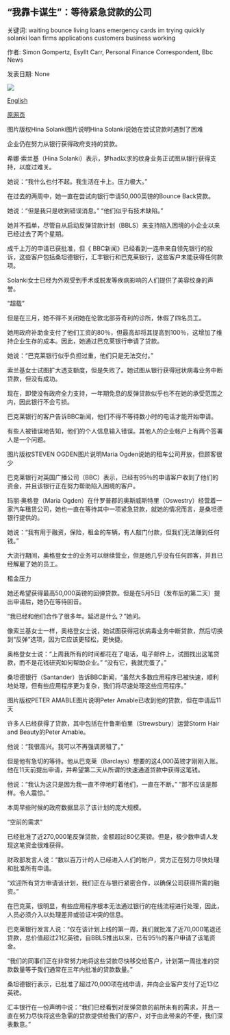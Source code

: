 ## “我靠卡谋生”：等待紧急贷款的公司

关键词: waiting bounce living loans emergency cards im trying quickly solanki loan firms applications customers business working

作者: Simon Gompertz, Esyllt Carr, Personal Finance Correspondent, Bbc News

发表日期: None

![](https://ichef.bbci.co.uk/news/1024/branded_news/9767/production/_112295783_5e55aa31-8d98-4605-8221-0cf9407c06f8.jpg)

[English](%27I%27m%20living%20on%20cards%27%3A%20The%20firms%20waiting%20for%20emergency%20loans.md)

[原网页](https://www.bbc.com/news/business-52684397)

图片版权Hina Solanki图片说明Hina Solanki说她在尝试贷款时遇到了困难

企业仍在努力从银行获得政府支持的贷款。

希娜·索兰基（Hina Solanki）表示，梦had以求的纹身业务正试图从银行获得支持，以度过难关。

她说：“我什么也付不起。我生活在卡上。压力极大。”

在过去的两周中，她一直在尝试向银行申请50,000英镑的Bounce Back贷款。

她说：“但是我只是收到错误消息。” “他们似乎有技术缺陷。”

她并不孤单，尽管自从启动反弹贷款计划（BBLS）来支持陷入困境的小企业以来已经过去了两个星期。

成千上万的申请已获批准，但《 BBC新闻》已经看到一连串来自领先银行的投诉，这些客户包括桑坦德银行，汇丰银行和巴克莱银行，这些客户未能获得任何款项。

Solanki女士已经为外观受到手术或脱发等疾病影响的人们提供了美容纹身的声誉。

“超载”

但是在三月，她不得不关闭她在伦敦北部芬奇利的诊所，休假了四名员工。

她用政府补助金支付了他们工资的80％，但最高却将其提高到100％，这增加了维持企业生存的成本。因此，她通过巴克莱银行申请了贷款。

她说：“巴克莱银行似乎负担过重，他们只是无法交付。”

索兰基女士试图扩大透支额度，但是失败了。她试图从银行获得冠状病毒业务中断贷款，但没有成功。

现在，即使没有政府全力支持，一年期免息的反弹贷款似乎也不在她的承受范围之内，因此银行不会亏损。

巴克莱银行的客户告诉BBC新闻，他们不得不等待数小时的电话才能开始申请。

有些人被错误地告知，他们的个人信息输入错误。其他人的企业帐户上有两个签署人是一个问题。

图片版权STEVEN OGDEN图片说明Maria Ogden说她的租车公司开放，但顾客很少

巴克莱银行对英国广播公司（BBC）表示，已经有95％的申请客户收到了他们的资金，并且该银行正在努力帮助陷入困境的客户。

玛丽·奥格登（Maria Ogden）在什罗普郡的奥斯威斯特里（Oswestry）经营着一家汽车租赁公司，她也一直在等待其中一项紧急贷款，就她的情况而言，是桑坦德银行提供的。

她说：“我有用于融资，保险，租金的车辆，有人敲门付款，但我们无法赚到任何钱。”

大流行期间，奥格登女士的业务可以继续营业，但是她几乎没有任何顾客，并且已经解雇了她的员工。

租金压力

她还希望获得最高50,000英镑的回弹贷款。但是在5月5日（发布后的第二天）提出申请后，她仍在等待回音。

“我已经和他们合作了很多年。延迟是什么？”她问。

像索兰基女士一样，奥格登女士说，她试图获得冠状病毒业务中断贷款，然后切换到“反弹”选项，因为它应该更轻松，更快捷。

奥格登女士说：“上周我所有的时间都花在了电话，电子邮件上，试图找出这笔贷款，而不是花钱研究如何帮助企业。” “没有它，我就完蛋了。”

桑坦德银行（Santander）告诉BBC新闻，“虽然大多数应用程序已被快速，顺利地处理，但有些应用程序更为复杂，我们将尽速处理这些应用程序。”

图片版权PETER AMABLE图片说明Peter Amable已收到他的贷款，但在申请后11天

许多人已经获得了贷款，其中包括在什鲁斯伯里（Strewsbury）运营Storm Hair and Beauty的Peter Amable。

他说：“我很高兴。我可以不再强调房租了。”

但是他有急切的等待。他从巴克莱（Barclays）想要的这4,000英镑才刚刚入账。他在11天前提出申请，并希望第二天从所谓的快速通道贷款中获得这笔钱。

他说：“我认为这只是因为我一直不停地盯着他们，一直在不断。” “那不应该是那样。令人震惊。”

本周早些时候的政府数据显示了该计划的庞大规模。

“空前的需求”

已经批准了近270,000笔反弹贷款，金额超过80亿英镑。但是，极少数申请人发现这笔资金很难获得。

财政部发言人说：“数以百万计的人已经进入人们的帐户，贷方正在努力尽快处理和批准所有申请。

“欢迎所有贷方申请该计划，我们正在与银行紧密合作，以确保公司获得所需的融资。”

在巴克莱，很明显，有些应用程序根本无法通过银行的在线流程进行处理，因此，人员必须介入以处理差异或验证冲突的信息。

巴克莱银行发言人说：“仅在该计划上线的第一周，我们就批准了近70,000笔退还贷款，总价值超过21亿英镑，自BBLS推出以来，已有95％的客户申请了该笔资金。

“我们的同事们正在非常努力地将这些贷款尽快移交给客户，计划第一周批准的贷款数量等于我们通常在三年内批准的贷款数量。”

桑坦德银行表示，已批准了超过70,000项在线申请，并向企业客户支付了近13亿英镑。

汇丰银行在一份声明中说：“我们已经看到对反弹贷款的前所未有的需求，并且一直在努力尽快将这些急需的贷款提供给我们的客户，对于由此带来的不便，我们深表歉意。”